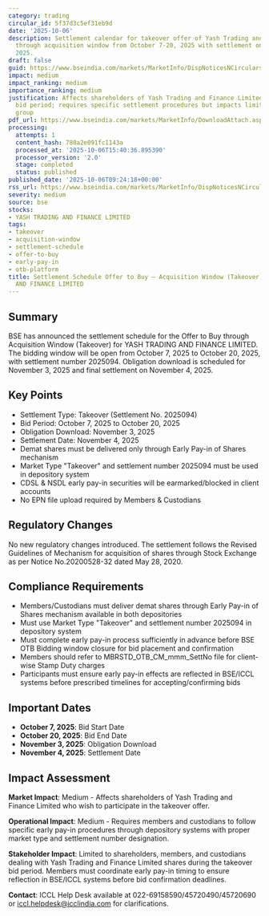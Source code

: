 ```yaml
---
category: trading
circular_id: 5f37d3c5ef31eb9d
date: '2025-10-06'
description: Settlement calendar for takeover offer of Yash Trading and Finance Limited
  through acquisition window from October 7-20, 2025 with settlement on November 4,
  2025.
draft: false
guid: https://www.bseindia.com/markets/MarketInfo/DispNoticesNCirculars.aspx?Noticeid={BB8C59CC-5858-44EB-B3E3-7B1317527A21}&noticeno=20251006-17&dt=10/06/2025&icount=17&totcount=64&flag=0
impact: medium
impact_ranking: medium
importance_ranking: medium
justification: Affects shareholders of Yash Trading and Finance Limited during takeover
  bid period; requires specific settlement procedures but impacts limited stakeholder
  group
pdf_url: https://www.bseindia.com/markets/MarketInfo/DownloadAttach.aspx?id=20251006-17&attachedId=
processing:
  attempts: 1
  content_hash: 780a2e091fc1143a
  processed_at: '2025-10-06T15:40:36.895390'
  processor_version: '2.0'
  stage: completed
  status: published
published_date: '2025-10-06T09:24:18+00:00'
rss_url: https://www.bseindia.com/markets/MarketInfo/DispNoticesNCirculars.aspx?Noticeid={BB8C59CC-5858-44EB-B3E3-7B1317527A21}&noticeno=20251006-17&dt=10/06/2025&icount=17&totcount=64&flag=0
severity: medium
source: bse
stocks:
- YASH TRADING AND FINANCE LIMITED
tags:
- takeover
- acquisition-window
- settlement-schedule
- offer-to-buy
- early-pay-in
- otb-platform
title: Settlement Schedule Offer to Buy – Acquisition Window (Takeover) for YASH TRADING
  AND FINANCE LIMITED
---
```


## Summary

BSE has announced the settlement schedule for the Offer to Buy through Acquisition Window (Takeover) for YASH TRADING AND FINANCE LIMITED. The bidding window will be open from October 7, 2025 to October 20, 2025, with settlement number 2025094. Obligation download is scheduled for November 3, 2025 and final settlement on November 4, 2025.

## Key Points

- Settlement Type: Takeover (Settlement No. 2025094)
- Bid Period: October 7, 2025 to October 20, 2025
- Obligation Download: November 3, 2025
- Settlement Date: November 4, 2025
- Demat shares must be delivered only through Early Pay-in of Shares mechanism
- Market Type "Takeover" and settlement number 2025094 must be used in depository system
- CDSL & NSDL early pay-in securities will be earmarked/blocked in client accounts
- No EPN file upload required by Members & Custodians

## Regulatory Changes

No new regulatory changes introduced. The settlement follows the Revised Guidelines of Mechanism for acquisition of shares through Stock Exchange as per Notice No.20200528-32 dated May 28, 2020.

## Compliance Requirements

- Members/Custodians must deliver demat shares through Early Pay-in of Shares mechanism available in both depositories
- Must use Market Type "Takeover" and settlement number 2025094 in depository system
- Must complete early pay-in process sufficiently in advance before BSE OTB Bidding window closure for bid placement and confirmation
- Members should refer to MBRSTD_OTB_CM_mmm_SettNo file for client-wise Stamp Duty charges
- Participants must ensure early pay-in effects are reflected in BSE/ICCL systems before prescribed timelines for accepting/confirming bids

## Important Dates

- **October 7, 2025**: Bid Start Date
- **October 20, 2025**: Bid End Date
- **November 3, 2025**: Obligation Download
- **November 4, 2025**: Settlement Date

## Impact Assessment

**Market Impact**: Medium - Affects shareholders of Yash Trading and Finance Limited who wish to participate in the takeover offer.

**Operational Impact**: Medium - Requires members and custodians to follow specific early pay-in procedures through depository systems with proper market type and settlement number designation.

**Stakeholder Impact**: Limited to shareholders, members, and custodians dealing with Yash Trading and Finance Limited shares during the takeover bid period. Members must coordinate early pay-in timing to ensure reflection in BSE/ICCL systems before bid confirmation deadlines.

**Contact**: ICCL Help Desk available at 022-69158590/45720490/45720690 or iccl.helpdesk@icclindia.com for clarifications.